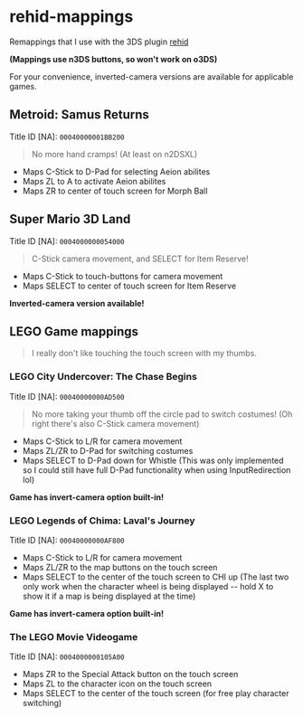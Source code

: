 # rehid-mappings
Remappings that I use with the 3DS plugin [rehid](https://github.com/hax0kartik/rehid)

**(Mappings use n3DS buttons, so won't work on o3DS)**

For your convenience, inverted-camera versions are available for applicable games.

## Metroid: Samus Returns
Title ID [NA]: `00040000001BB200`
> No more hand cramps! (At least on n2DSXL)

* Maps C-Stick to D-Pad for selecting Aeion abilites
* Maps ZL to A to activate Aeion abilites
* Maps ZR to center of touch screen for Morph Ball

## Super Mario 3D Land
Title ID [NA]: `0004000000054000`
> C-Stick camera movement, and SELECT for Item Reserve!

* Maps C-Stick to touch-buttons for camera movement
* Maps SELECT to center of touch screen for Item Reserve

**Inverted-camera version available!**

## LEGO Game mappings
> I really don't like touching the touch screen with my thumbs.

### LEGO City Undercover: The Chase Begins
Title ID [NA]: `00040000000AD500`
> No more taking your thumb off the circle pad to switch costumes!
> (Oh right there's also C-Stick camera movement)

* Maps C-Stick to L/R for camera movement
* Maps ZL/ZR to D-Pad for switching costumes
* Maps SELECT to D-Pad down for Whistle (This was only implemented so I could still have full D-Pad functionality when using InputRedirection lol)

**Game has invert-camera option built-in!**

### LEGO Legends of Chima: Laval's Journey
Title ID [NA]: `00040000000AF800`  
* Maps C-Stick to L/R for camera movement
* Maps ZL/ZR to the map buttons on the touch screen
* Maps SELECT to the center of the touch screen to CHI up
(The last two only work when the character wheel is being displayed -- hold X to show it if a map is being displayed at the time)

**Game has invert-camera option built-in!**

### The LEGO Movie Videogame
Title ID [NA]: `0004000000105A00`  
* Maps ZR to the Special Attack button on the touch screen
* Maps ZL to the character icon on the touch screen
* Maps SELECT to the center of the touch screen (for free play character switching)